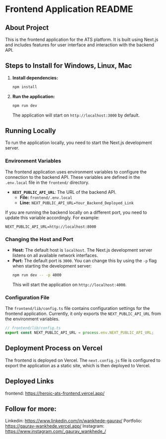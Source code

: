 # Frontend Application README

## About Project
This is the frontend application for the ATS platform. It is built using Next.js and includes features for user interface and interaction with the backend API.

## Steps to Install for Windows, Linux, Mac

1. **Install dependencies:**
    ```bash
    npm install
    ```
2. **Run the application:**
    ```bash
    npm run dev
    ```
    The application will start on `http://localhost:3000` by default.

## Running Locally

To run the application locally, you need to start the Next.js development server.

### Environment Variables

The frontend application uses environment variables to configure the connection to the backend API. These variables are defined in the `.env.local` file in the `frontend/` directory.

-   **`NEXT_PUBLIC_API_URL`**: The URL of the backend API.
    -   **File:** `frontend/.env.local`
    -   **Line:** `NEXT_PUBLIC_API_URL=Your_Backend_Deployed_Link`

If you are running the backend locally on a different port, you need to update this variable accordingly. For example:

```
NEXT_PUBLIC_API_URL=http://localhost:8000
```

### Changing the Host and Port

-   **Host:** The default host is `localhost`. The Next.js development server listens on all available network interfaces.
-   **Port:** The default port is `3000`. You can change this by using the `-p` flag when starting the development server:
    ```bash
    npm run dev -- -p 4000
    ```
    This will start the application on `http://localhost:4000`.

### Configuration File

The `frontend/lib/config.ts` file contains configuration settings for the frontend application. Currently, it only exports the `NEXT_PUBLIC_API_URL` from the environment variables.

```typescript
// frontend/lib/config.ts
export const NEXT_PUBLIC_API_URL = process.env.NEXT_PUBLIC_API_URL;
```

## Deployment Process on Vercel
The frontend is deployed on Vercel. The `next.config.js` file is configured to export the application as a static site, which is then deployed to Vercel.

## Deployed Links
frontend: https://heroic-ats-frontend.vercel.app/

## Follow for more:
Linkedin: https://www.linkedin.com/in/wankhede-gaurav/ 
Portfolio: https://gaurav-wankhede.vercel.app/
Instagram: https://www.instagram.com/_gaurav_wankhede_/
